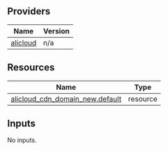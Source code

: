 <!-- BEGIN_TF_DOCS -->
## Providers

| Name | Version |
|------|---------|
| <a name="provider_alicloud"></a> [alicloud](#provider\_alicloud) | n/a |

## Resources

| Name | Type |
|------|------|
| [alicloud_cdn_domain_new.default](https://registry.terraform.io/providers/hashicorp/alicloud/latest/docs/resources/cdn_domain_new) | resource |

## Inputs

No inputs.
<!-- END_TF_DOCS -->    